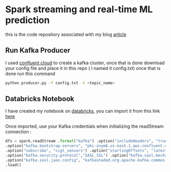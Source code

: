 # Spark streaming and real-time ML prediction

this is the code repository associated with my blog [article](https://mohamedbenachour.net/2020/12/11/power-generation-prediction-using-realtime-inference-with-spark-structured-streaming-and-kafka/)


## Run Kafka Producer

I used   [confluent cloud](https://pip.pypa.io/en/stable/) to create a kafka cluster, once that is done download your config file and place it in this repo ( I named it config.txt)
once that is done run this command 
```bash
python producer.py -f config.txt -t <topic_name>
```

## Databricks Notebook

I have created my notebook on [databricks](https://community.cloud.databricks.com/), you can import it from this link [here](https://databricks-prod-cloudfront.cloud.databricks.com/public/4027ec902e239c93eaaa8714f173bcfc/7619028303538336/2736564566365094/2061520514314263/latest.html)

Once imported, use your Kafka credentials when initializing the readStream connection :
 

```python
dfs = spark.readStream .format("kafka") .option("includeHeaders", "true") 
.option("kafka.bootstrap.servers", "pkc-onym6.us-east-1.aws.confluent.cloud:9092") 
.option("subscribe", "ccgt_sensors") .option("startingOffsets", "latest") 
.option("kafka.security.protocol","SASL_SSL") .option("kafka.sasl.mechanism", "PLAIN") 
.option("kafka.sasl.jaas.config", "kafkashaded.org.apache.kafka.common.security.plain.PlainLoginModule required username=\"<Kafka_username>\" password=\"<kafka_password>\";") 
.load()
```

